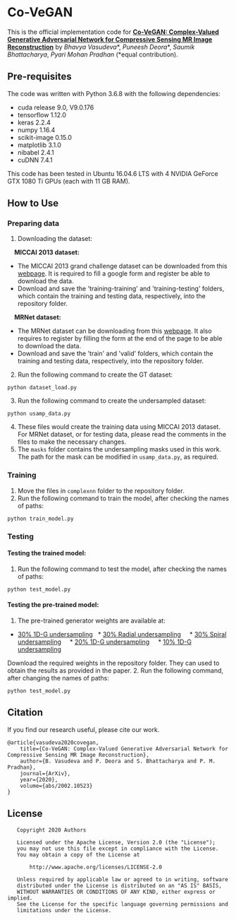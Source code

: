 # Co-VeGAN
This is the official implementation code for **[Co-VeGAN: Complex-Valued Generative Adversarial Network for Compressive Sensing MR Image Reconstruction](https://arxiv.org/abs/2002.10523)** by *Bhavya Vasudeva**, *Puneesh Deora**, *Saumik Bhattacharya*, *Pyari Mohan Pradhan* (*equal contribution).

## Pre-requisites
The code was written with Python 3.6.8 with the following dependencies:
* cuda release 9.0, V9.0.176
* tensorflow 1.12.0
* keras 2.2.4
* numpy 1.16.4
* scikit-image 0.15.0
* matplotlib 3.1.0
* nibabel 2.4.1
* cuDNN 7.4.1

This code has been tested in Ubuntu 16.04.6 LTS with 4 NVIDIA GeForce GTX 1080 Ti GPUs (each with 11 GB RAM).

## How to Use
### Preparing data
1. Downloading the dataset:

 &nbsp; &nbsp; **MICCAI 2013 dataset:** 
* The MICCAI 2013 grand challenge dataset can be downloaded from this [webpage](https://my.vanderbilt.edu/masi/workshops/). It is required to fill a google form and register be able to download the data.
* Download and save the 'training-training' and 'training-testing' folders, which contain the training and testing data, respectively, into the repository folder.

 &nbsp; &nbsp; **MRNet dataset:** 
* The MRNet dataset can be downloading from this [webpage](https://stanfordmlgroup.github.io/competitions/mrnet/). It also requires to register by filling the form at the end of the page to be able to download the data.
* Download and save the 'train' and 'valid' folders, which contain the training and testing data, respectively, into the repository folder.

2. Run the following command to create the GT dataset:
```
python dataset_load.py
```
3. Run the following command to create the undersampled dataset:
```
python usamp_data.py
```
4. These files would create the training data using MICCAI 2013 dataset. For MRNet dataset, or for testing data, please read the comments in the files to make the necessary changes.
5. The `masks` folder contains the undersampling masks used in this work. The path for the mask can be modified in `usamp_data.py`, as required.

### Training
1. Move the files in `complexnn` folder to the repository folder.
2. Run the following command to train the model, after checking the names of paths:
```
python train_model.py
```

### Testing
#### Testing the trained model:
1. Run the following command to test the model, after checking the names of paths:
```
python test_model.py
```

#### Testing the pre-trained model:
1. The pre-trained generator weights are available at: 
* [30% 1D-G undersampling](https://drive.google.com/open?id=1WQ92TiBHJXplwwVDZ9jpY-lSBtvV9G6d) &nbsp; * [30% Radial undersampling](https://drive.google.com/open?id=1u5YC1zJDIk__RDCKrRppHfRXQSiKeupY) &nbsp; &nbsp; * [30% Spiral undersampling](https://drive.google.com/open?id=1zAxyxs9bpag4iCV2jk4P71RrhO8ry8BS) &nbsp; &nbsp; * [20% 1D-G undersampling](https://drive.google.com/open?id=1wXC322wti8eucKz9J39wZ2nRrjDezb_f) &nbsp; &nbsp; * [10% 1D-G undersampling](https://drive.google.com/open?id=1G60xAEr8na4AbPRtcRAtg6J--Re0j8-s)

Download the required weights in the repository folder. They can used to obtain the results as provided in the paper.
2. Run the following command, after changing the names of paths:
```
python test_model.py
```

## Citation
If you find our research useful, please cite our work.
```
@article{vasudeva2020covegan,
    title={Co-VeGAN: Complex-Valued Generative Adversarial Network for Compressive Sensing MR Image Reconstruction},
    author={B. Vasudeva and P. Deora and S. Bhattacharya and P. M. Pradhan},
    journal={ArXiv},
    year={2020},
    volume={abs/2002.10523}
}
```

## License
```
   Copyright 2020 Authors

   Licensed under the Apache License, Version 2.0 (the "License");
   you may not use this file except in compliance with the License.
   You may obtain a copy of the License at

       http://www.apache.org/licenses/LICENSE-2.0

   Unless required by applicable law or agreed to in writing, software
   distributed under the License is distributed on an "AS IS" BASIS,
   WITHOUT WARRANTIES OR CONDITIONS OF ANY KIND, either express or implied.
   See the License for the specific language governing permissions and
   limitations under the License.
```
